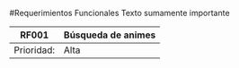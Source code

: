#Requerimientos Funcionales 
Texto sumamente importante


|RF001|Búsqueda de animes|
|---|---|
|Prioridad:|Alta|









